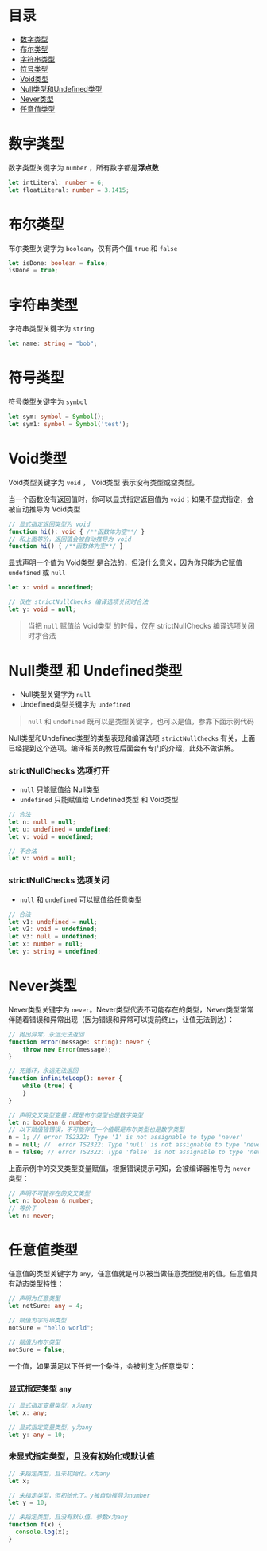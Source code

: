# 目录

- [数字类型](#数字类型)
- [布尔类型](#布尔类型)
- [字符串类型](#字符串类型)
- [符号类型](#符号类型)
- [Void类型](#Void类型)
- [Null类型和Undefined类型](#Null类型和Undefined类型)
- [Never类型](#Never类型)
- [任意值类型](#任意值类型)


<h1 id="数字类型">数字类型</h1>

数字类型关键字为 `number` ，所有数字都是**浮点数**

```typescript
let intLiteral: number = 6;
let floatLiteral: number = 3.1415;
```


<h1 id="布尔类型">布尔类型</h1>

布尔类型关键字为 `boolean`，仅有两个值 `true` 和 `false`

```typescript
let isDone: boolean = false;
isDone = true;
```



<h1 id="字符串类型">字符串类型</h1>

字符串类型关键字为 `string`

```typescript
let name: string = "bob";
```


<h1 id="符号类型">符号类型</h1>

符号类型关键字为 `symbol`

```typescript
let sym: symbol = Symbol();  
let sym1: symbol = Symbol('test');
```



<h1 id="Void类型">Void类型</h1>

Void类型关键字为 `void` ， Void类型 表示没有类型或空类型。

当一个函数没有返回值时，你可以显式指定返回值为 `void`；如果不显式指定，会被自动推导为 Void类型

```typescript
// 显式指定返回类型为 void
function hi(): void { /**函数体为空**/ }
// 和上面等价，返回值会被自动推导为 void
function hi() { /**函数体为空**/ }
```

显式声明一个值为 Void类型 是合法的，但没什么意义，因为你只能为它赋值`undefined` 或 `null`

```typescript
let x: void = undefined;

// 仅在 strictNullChecks 编译选项关闭时合法
let y: void = null; 
```

> 当把 `null` 赋值给 Void类型 的时候，仅在 strictNullChecks 编译选项关闭时才合法 




<h1 id="Null类型 和 Undefined类型">Null类型 和 Undefined类型</h1>

- Null类型关键字为 `null`
- Undefined类型关键字为 `undefined`

> `null` 和 `undefined` 既可以是类型关键字，也可以是值，参靠下面示例代码

Null类型和Undefined类型的类型表现和编译选项 `strictNullChecks` 有关，上面已经提到这个选项。编译相关的教程后面会有专门的介绍，此处不做讲解。

### strictNullChecks 选项打开

- `null` 只能赋值给 Null类型
- `undefined` 只能赋值给 Undefined类型 和 Void类型

```typescript
// 合法
let n: null = null;
let u: undefined = undefined;
let v: void = undefined;

// 不合法
let v: void = null;
```

### strictNullChecks 选项关闭

- `null` 和 `undefined` 可以赋值给任意类型

```typescript
// 合法
let v1: undefined = null;
let v2: void = undefined;
let v3: null = undefined;
let x: number = null;
let y: string = undefined;
```


<h1 id="Never类型">Never类型</h1>

Never类型关键字为 `never`。Never类型代表不可能存在的类型，Never类型常常伴随着错误和异常出现（因为错误和异常可以提前终止，让值无法到达）：

```typescript
// 抛出异常，永远无法返回
function error(message: string): never {
    throw new Error(message);
}

// 死循环，永远无法返回
function infiniteLoop(): never {
    while (true) {
    }
}

// 声明交叉类型变量：既是布尔类型也是数字类型
let n: boolean & number;
// 以下赋值皆错误，不可能存在一个值既是布尔类型也是数字类型
n = 1; // error TS2322: Type '1' is not assignable to type 'never'
n = null; //  error TS2322: Type 'null' is not assignable to type 'never'
n = false; // error TS2322: Type 'false' is not assignable to type 'never'
```

上面示例中的交叉类型变量赋值，根据错误提示可知，会被编译器推导为 `never` 类型：

```typescript
// 声明不可能存在的交叉类型
let n: boolean & number;
// 等价于
let n: never;
```


<h1 id="任意值类型">任意值类型</h1>

任意值的类型关键字为 `any`，任意值就是可以被当做任意类型使用的值。任意值具有动态类型特性：

```typescript
// 声明为任意类型
let notSure: any = 4;

// 赋值为字符串类型
notSure = "hello world";

// 赋值为布尔类型
notSure = false;
```

一个值，如果满足以下任何一个条件，会被判定为任意类型：

### 显式指定类型 `any`
```typescript
// 显式指定变量类型，x为any
let x: any;

// 显式指定变量类型，y为any
let y: any = 10;
```
### 未显式指定类型，且没有初始化或默认值

```typescript
// 未指定类型，且未初始化。x为any
let x;

// 未指定类型，但初始化了。y被自动推导为number
let y = 10;

// 未指定类型，且没有默认值。参数x为any
function f(x) {
  console.log(x);
}
```

